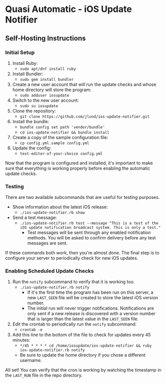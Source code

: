 # Quasi Automatic - iOS Update Notifier
## Self-Hosting Instructions

### Initial Setup
1. Install Ruby:
   * `sudo apt/dnf install ruby`
1. Install Bundler:
   * `sudo gem install bundler`
1. Create a new user account that will run the update checks and whose home directory will store the program:
   * `sudo adduser iosupdate`
1. Switch to the new user account:
   * `sudo su iosupdate`
1. Clone the repository:
   * `git clone https://github.com/jlund/ios-update-notifier.git`
1. Install the bundle:
   * `bundle config set path 'vendor/bundle'`
   * `cd ios-update-notifier && bundle install`
1. Create a copy of the sample configuration file:
   * `cp config.yml.sample config.yml`
1. Update the config:
   * `text-editor-of-your-choice config.yml`

Now that the program is configured and installed, it's important to make sure that everything is working properly before enabling the automatic update checks.

### Testing

There are two available subcommands that are useful for testing purposes.

* Show information about the latest iOS release:
  * `./ios-update-notifier.rb show`
* Send a test message:
  * `./ios-update-notifier.rb test --message "This is a test of the iOS update notification broadcast system. This is only a test."`
    * Test messages will be sent through any enabled notification methods. You will be asked to confirm delivery before any test messages are sent.

If these commands both work, then you're almost done. The final step is to configure your server to periodically check for new iOS updates.

### Enabling Scheduled Update Checks

1. Run the `notify` subcommand to verify that it is working too.
   * `./ios-update-notifier.rb notify`
     * If it's the first time the program has been run on this server, a new `LAST_SEEN` file will be created to store the latest iOS version number.
     * The initial run will never trigger notifications. Notifications are only sent if a new release is discovered with a version number that is larger than the latest value in the `LAST_SEEN` file.
1. Edit the crontab to periodically run the `notify` subcommand:
   * `crontab -e`
1. Add this line to the bottom of the file to check for updates every 45 minutes:
   * `*/45 * * * * cd /home/iosupdate/ios-update-notifier && ruby ios-update-notifier.rb notify`
   * Be sure to update the home directory if you chose a different username.

All set! You can verify that the cron is working by watching the timestamp in the `LAST_RUN` file in the repo directory.
